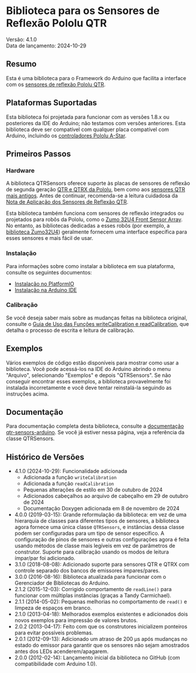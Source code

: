 # Biblioteca para os Sensores de Reflexão Pololu QTR 

Versão: 4.1.0<br>
Data de lançamento: 2024-10-29<br>

## Resumo

Esta é uma biblioteca para o Framework do Arduino que facilita a interface com os [sensores de reflexão Pololu QTR][qtr].

## Plataformas Suportadas

Esta biblioteca foi projetada para funcionar com as versões 1.8.x ou posteriores da IDE do Arduino; não testamos com versões anteriores. Esta biblioteca deve ser compatível com qualquer placa compatível com Arduino, incluindo os [controladores Pololu A-Star][a-star].

## Primeiros Passos

### Hardware

A biblioteca QTRSensors oferece suporte às placas de sensores de reflexão de segunda geração [QTR e QTRX da Pololu][qtr], bem como aos [sensores QTR mais antigos][older-qtr]. Antes de continuar, recomenda-se a leitura cuidadosa da [Nota de Aplicação dos Sensores de Reflexão QTR][app-note].

Esta biblioteca também funciona com sensores de reflexão integrados ou projetados para robôs da Pololu, como o [Zumo 32U4 Front Sensor Array](https://www.pololu.com/product/3122). No entanto, as bibliotecas dedicadas a esses robôs (por exemplo, a [biblioteca Zumo32U4](https://github.com/pololu/zumo-32u4-arduino-library)) geralmente fornecem uma interface específica para esses sensores e mais fácil de usar.

### Instalação

Para informações sobre como instalar a biblioteca em sua plataforma, consulte os seguintes documentos:

- [Instalação no PlatformIO](PlatformIO.md)
- [Instalação na Arduino IDE](Arduino-IDE.md)

### Calibração

Se você deseja saber mais sobre as mudanças feitas na biblioteca original, consulte o [Guia de Uso das Funções writeCalibration e readCalibration](calibration.md), que detalha o processo de escrita e leitura de calibração.

## Exemplos

Vários exemplos de código estão disponíveis para mostrar como usar a biblioteca. Você pode acessá-los na IDE do Arduino abrindo o menu "Arquivo", selecionando "Exemplos" e depois "QTRSensors". Se não conseguir encontrar esses exemplos, a biblioteca provavelmente foi instalada incorretamente e você deve tentar reinstalá-la seguindo as instruções acima.

## Documentação

Para documentação completa desta biblioteca, consulte a [documentação qtr-sensors-arduino][doc]. Se você já estiver nessa página, veja a referência da classe QTRSensors.

## Histórico de Versões

- 4.1.0 (2024-10-29): Funcionalidade adicionada
  - Adicionada a função `writeCalibration`
  - Adicionada a função `readCalibration`
  - Pequenas alterações de estilo em 30 de outubro de 2024
  - Adicionados cabeçalhos ao arquivo de cabeçalho em 29 de outubro de 2024
  - Documentação Doxygen adicionada em 8 de novembro de 2024
- 4.0.0 (2019-03-15): Grande reformulação da biblioteca: em vez de uma hierarquia de classes para diferentes tipos de sensores, a biblioteca agora fornece uma única classe `QTRSensors`, e instâncias dessa classe podem ser configuradas para um tipo de sensor específico. A configuração de pinos de sensores e outras configurações agora é feita usando métodos de classe mais legíveis em vez de parâmetros de construtor. Suporte para calibração usando os modos de leitura ímpar/par foi adicionado.
- 3.1.0 (2018-08-08): Adicionado suporte para sensores QTR e QTRX com controle separado dos bancos de emissores ímpares/pares.
- 3.0.0 (2016-08-16): Biblioteca atualizada para funcionar com o Gerenciador de Bibliotecas do Arduino.
- 2.1.2 (2015-12-03): Corrigido comportamento de `readLine()` para funcionar com múltiplas instâncias (graças a Tandy Carmichael).
- 2.1.1 (2014-05-02): Pequenas melhorias no comportamento de `read()` e limpeza de espaços em branco.
- 2.1.0 (2013-04-18): Melhorados exemplos existentes e adicionados dois novos exemplos para impressão de valores brutos.
- 2.0.2 (2013-04-17): Feito com que os construtores inicializem ponteiros para evitar possíveis problemas.
- 2.0.1 (2012-09-13): Adicionado um atraso de 200 µs após mudanças no estado do emissor para garantir que os sensores não sejam amostrados antes dos LEDs acenderem/apagarem.
- 2.0.0 (2012-02-14): Lançamento inicial da biblioteca no GitHub (com compatibilidade com Arduino 1.0).

[a-star]: https://www.pololu.com/a-star
[app-note]: https://www.pololu.com/docs/0J13
[doc]: https://pololu.github.io/qtr-sensors-arduino/
[older-qtr]: https://www.pololu.com/category/246/older-qtr-sensors
[qtr]: https://www.pololu.com/category/123/pololu-qtr-reflectance-sensors

